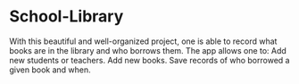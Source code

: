 # School-Library
With this beautiful and well-organized project, one is able  to record what books are in the library and who borrows them. The app allows one to:  Add new students or teachers. Add new books. Save records of who borrowed a given book and when.
